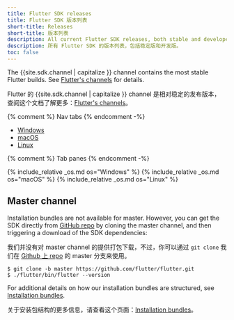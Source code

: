 ```yaml
---
title: Flutter SDK releases
title: Flutter SDK 版本列表
short-title: Releases
short-title: 版本列表
description: All current Flutter SDK releases, both stable and developer.
description: 所有 Flutter SDK 的版本列表，包括稳定版和开发版。
toc: false
---
```


<style>
.scrollable-table {
  overflow-y: scroll;
  max-height: 20rem;
}
</style>

The {{site.sdk.channel | capitalize }} channel contains the
most stable Flutter builds. See [Flutter's channels][] for details.

Flutter 的 {{site.sdk.channel | capitalize }} channel 是相对稳定的发布版本，
查阅这个文档了解更多：[Flutter's channels][]。

{% comment %} Nav tabs {% endcomment -%}
<ul class="nav nav-tabs" id="editor-setup" role="tablist">
  <li class="nav-item">
    <a class="nav-link active" id="windows-tab" href="#windows" role="tab" aria-controls="windows" aria-selected="true">Windows</a>
  </li>
  <li class="nav-item">
    <a class="nav-link" id="macos-tab" href="#macos" role="tab" aria-controls="macos" aria-selected="false">macOS</a>
  </li>
  <li class="nav-item">
    <a class="nav-link" id="linux-tab" href="#linux" role="tab" aria-controls="linux" aria-selected="false">Linux</a>
  </li>
</ul>

{% comment %} Tab panes {% endcomment -%}
<div id="sdk-archives" class="tab-content">
{% include_relative _os.md os="Windows" %}
{% include_relative _os.md os="macOS" %}
{% include_relative _os.md os="Linux" %}
</div>

## Master channel

Installation bundles are not available for master.
However, you can get the SDK directly from
[GitHub repo][] by cloning the master channel,
and then triggering a download of the SDK dependencies:

我们并没有对 master channel 的提供打包下载，不过，你可以通过 `git clone` 我们在 
[Github 上 repo]({{site.repo.flutter}}) 的 master 分支来使用。

```terminal
$ git clone -b master https://github.com/flutter/flutter.git
$ ./flutter/bin/flutter --version
```

For additional details on how our installation bundles are structured,
see [Installation bundles][].

关于安装包结构的更多信息，请查看这个页面：[Installation bundles][]。

[Flutter's channels]: {{site.repo.flutter}}/wiki/Flutter-build-release-channels
[Installation bundles]: {{site.repo.flutter}}/wiki/Flutter-Installation-Bundles
[GitHub repo]: {{site.repo.flutter}}
